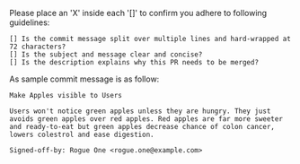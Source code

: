 Please place an 'X' inside each '[]' to confirm you adhere to
following guidelines:

	[] Is the commit message split over multiple lines and hard-wrapped at 72 characters?
    [] Is the subject and message clear and concise?
	[] Is the description explains why this PR needs to be merged?

As sample commit message is as follow:

```
Make Apples visible to Users

Users won't notice green apples unless they are hungry. They just
avoids green apples over red apples. Red apples are far more sweeter
and ready-to-eat but green apples decrease chance of colon cancer,
lowers colestrol and ease digestion.

Signed-off-by: Rogue One <rogue.one@example.com>
```

